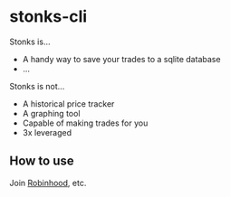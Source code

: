 # stonks-cli

Stonks is...

- A handy way to save your trades to a sqlite database
- ...

Stonks is not...

- A historical price tracker
- A graphing tool
- Capable of making trades for you
- 3x leveraged

## How to use

Join [Robinhood](https://join.robinhood.com/ansonj14), etc.
